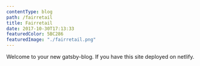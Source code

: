 ```yaml
---
contentType: blog
path: /fairretail
title: Fairretail
date: 2017-10-30T17:13:33
featuredColor: 5BC286
featuredImage: "./fairretail.png"
---
```

Welcome to your new gatsby-blog. If you have this site deployed on netlify.